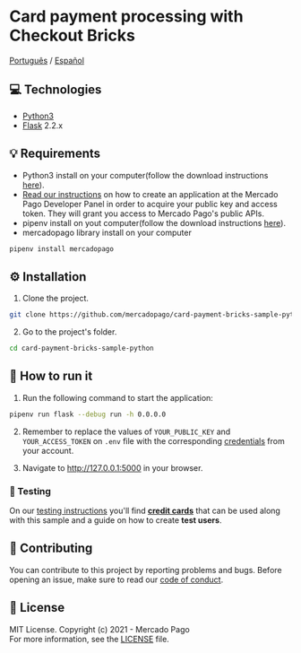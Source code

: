 # Card payment processing with Checkout Bricks

[Português](README.pt.md) / [Español](README.es.md)

## :computer: Technologies

- [Python3](https://www.python.org/downloads/)
- [Flask](https://flask.palletsprojects.com/en/2.2.x/) 2.2.x

## 💡 Requirements

- Python3 install on your computer(follow the download instructions [here](https://www.python.org/downloads/)).
- [Read our instructions](https://www.mercadopago.com/developers/en/docs/getting-started) on how to create an application at the Mercado Pago Developer Panel in order to acquire your public key and access token. They will grant you access to Mercado Pago's public APIs.
- pipenv install on yout computer(follow the download instructions [here](https://pipenv.pypa.io/en/latest/)).
- mercadopago library install on your computer

```bash
pipenv install mercadopago
```

## :gear: Installation

1. Clone the project.

```bash
git clone https://github.com/mercadopago/card-payment-bricks-sample-python.git
```

2. Go to the project's folder.

```bash
cd card-payment-bricks-sample-python
```

## 🌟 How to run it

1. Run the following command to start the application:

```bash
pipenv run flask --debug run -h 0.0.0.0
```

2. Remember to replace the values of `YOUR_PUBLIC_KEY` and `YOUR_ACCESS_TOKEN` on `.env` file with the corresponding [credentials](https://www.mercadopago.com/developers/panel) from your account.

3. Navigate to http://127.0.0.1:5000 in your browser.

### :test_tube: Testing

On our [testing instructions](https://www.mercadopago.com/developers/en/docs/checkout-bricks/integration/integration-test) you'll find **[credit cards](https://www.mercadopago.com/developers/en/docs/checkout-bricks/additional-content/test-cards)** that can be used along with this sample and a guide on how to create **test users**.

## :handshake: Contributing

You can contribute to this project by reporting problems and bugs. Before opening an issue, make sure to read our [code of conduct](CODE_OF_CONDUCT.md).

## :bookmark: License

MIT License. Copyright (c) 2021 - Mercado Pago <br/>
For more information, see the [LICENSE](LICENSE) file.
